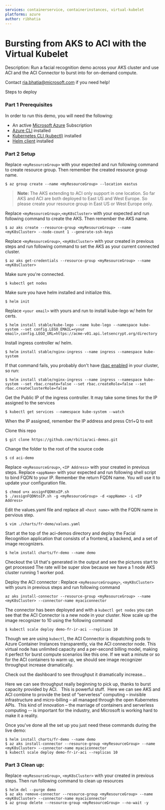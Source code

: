 ```yaml
---
services: containerservice, containerinstances, virtual-kubelet
platforms: azure
author: ribhatia
---
```

# Bursting from AKS to ACI with the Virtual Kubelet

Description: Run a facial recognition demo across your AKS cluster and use ACI and the ACI Connector to burst into for on-demand compute.

Contact ria.bhatia@microsoft.com if you need help!

Steps to deploy

### Part 1 Prerequisites

In order to run this demo, you will need the following:

- An active [Microsoft Azure](https://azure.microsoft.com/en-us/free "Microsoft Azure") Subscription
- [Azure CLI](https://docs.microsoft.com/en-us/cli/azure/overview?view=azure-cli-latest "Azure CLI") installed
- [Kubernetes CLI (kubectl)](https://kubernetes.io/docs/tasks/tools/install-kubectl/ "Kubernetes CLI (kubectl)") installed
- [Helm client](https://docs.helm.sh/using_helm/#installing-helm) installed

### Part 2 Setup
Replace `<myResourceGroup>` with your expected and run following command to create resource group. Then remember the created resource group name.

```
$ az group create --name <myResourceGroup> --location eastus
```

> **Note:** The AKS extending to ACI only support in one location. So far AKS and ACI are both deployed to East US and West Europe. So please create your resource group in East US or West Europe only.

Replace `<myResourceGroup>`,`<myK8sCluster>` with your expected and run following command to create the AKS. Then remember the AKS name.

```
$ az aks create --resource-group <myResourceGroup> --name <myK8sCluster> --node-count 1 --generate-ssh-keys
```

Replace `<myResourceGroup>`, `<myK8sCluster>` with your created in previous steps and run following command to set the AKS as your current connected cluster.

```
$ az aks get-credentials --resource-group <myResourceGroup> --name <myK8sCluster>
```

Make sure you're connected.

```
$ kubectl get nodes
```

Make sure you have helm installed and initialize this.
```
$ helm init
```

Replace `<your email>` with yours and run to install kube-lego w/ helm for certs.

```
$ helm install stable/kube-lego --name kube-lego --namespace kube-system --set config.LEGO_EMAIL=<your email>,config.LEGO_URL=https://acme-v01.api.letsencrypt.org/directory
```

Install ingress controller w/ helm.

```
$ helm install stable/nginx-ingress --name ingress --namespace kube-system
```

If that command fails, you probably don't have [rbac enabled](https://docs.microsoft.com/en-us/azure/aks/ingress#install-an-ingress-controller) in your cluster, so run:

```
$ helm install stable/nginx-ingress --name ingress --namespace kube-system --set rbac.create=false --set rbac.createRole=false --set rbac.createClusterRole=false
```

Get the Public IP of the ingress controller. It may take some times for the IP assigned to the services

```
$ kubectl get services --namespace kube-system --watch
```

When the IP assigned, remember the IP address and press Ctrl+Q to exit

Clone this repo
```
$ git clone https://github.com/rbitia/aci-demos.git
```

Change the folder to the root of the source code
```
$ cd aci-demo
```

Replace `<myResourceGroup>`, `<IP Address>` with your created in previous steps. Replace `<appName>` with your expected and run following shell script to bind FQDN to your IP. Remember the return FQDN name. You will use it to update your configuration file.

```
$ chmod u+x assignFQDNtoIP.sh
$ ./assignFQDNtoIP.sh -g <myResourceGroup> -d <appName> -i <IP Address>
```

Edit the values.yaml file and replace all `<host name>` with the FQDN name in pervious step.
```
$ vim ./charts/fr-demo/values.yaml 
```

Start at the top of the aci-demos directory and deploy the Facial Recognition application that consists of a frontend, a backend, and a set of image recognizers.

```
$ helm install charts/fr-demo --name demo
```

Checkout the UI that's generated in the output and see the pictures start to get processed
The rate will be super slow because we have a 1 node AKS cluster running 1 worker pod.

Deploy the ACI connector :
Replace `<myResourceGroupmy>`, `<myK8sCluster>` with yours in previous steps and run following command

```
az aks install-connector --resource-group <myResourceGroup> --name <myK8sCluster> --connector-name myaciconnector
```

The connector has been deployed and with a `kubectl get nodes` you can see that the ACI Connector is a new node in your cluster. Now scale up the image recognizer to 10 using the following command

```
$ kubectl scale deploy demo-fr-ir-aci --replicas 10
```
Though we are using `kubectl`, the ACI Connector is dispatching pods to Azure Container Instances transparently, via the ACI connector node.
This virtual node has unlimited capacity and a per-second billing model, making it perfect for burst compute scenarios like this one.
If we wait a minute or so for the ACI containers to warm up, we should see image recognizer throughput increase dramatically.

Check out the dashboard to see throughput it dramatically increase...

Here we can see throughput really beginning to pick up, thanks to burst capacity provided by ACI.
 
This is powerful stuff.  Here we can see AKS and ACI combine to provide the best of “serverless” computing – invisible infrastructure and micro-billing – all managed through the open Kubernetes APIs.  This kind of innovation – the marriage of containers and serverless computing -- is important for the industry, and Microsoft is working hard to make it a reality.


Once you've done all the set up you just need these commands during the live demo:
```
$ helm install charts/fr-demo --name demo
$ az aks install-connector --resource-group <myResourceGroup> --name <myK8sCluster> --connector-name myaciconnector
$ kubectl scale deploy demo-fr-ir-aci --replicas 10
```


### Part 3 Clean up:

Replace `<myResourceGroup>`, `<myK8sCluster>` with your created in previous steps. Then run following command to clean up resources

```
$ helm del --purge demo
$ az aks remove-connector --resource-group <myResourceGroup> --name <myK8sCluster> --connector-name myaciconnector
$ az group delete --resource-group <myResourceGroup> --no-wait -y
```
